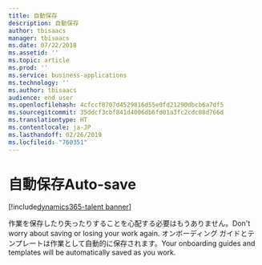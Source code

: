 ```yaml
---
title: 自動保存
description: 自動保存
author: tbisaacs
manager: tbisaacs
ms.date: 07/22/2018
ms.assetid: ''
ms.topic: article
ms.prod: ''
ms.service: business-applications
ms.technology: ''
ms.author: tbisaacs
audience: end user
ms.openlocfilehash: 4cfccf8707d4529816d55e0fd21290dbcb6a7df5
ms.sourcegitcommit: 35ddcf3cbf841d4006db6fd01a3fc2cdc08d766d
ms.translationtype: HT
ms.contentlocale: ja-JP
ms.lasthandoff: 02/26/2019
ms.locfileid: "760351"
---
```

#  <a name="auto-save"></a><span data-ttu-id="77c1f-103">自動保存</span><span class="sxs-lookup"><span data-stu-id="77c1f-103">Auto-save</span></span>

[!include[dynamics365-talent banner](../../includes/dynamics365-talent.md)]




<span data-ttu-id="77c1f-104">作業を保存したり失ったりすることを心配する必要はもうありません。</span><span class="sxs-lookup"><span data-stu-id="77c1f-104">Don't worry about saving or losing your work again.</span></span> <span data-ttu-id="77c1f-105">オンボーディング ガイドとテンプレートは作業として自動的に保存されます。</span><span class="sxs-lookup"><span data-stu-id="77c1f-105">Your onboarding guides and templates will be automatically saved as you work.</span></span>
